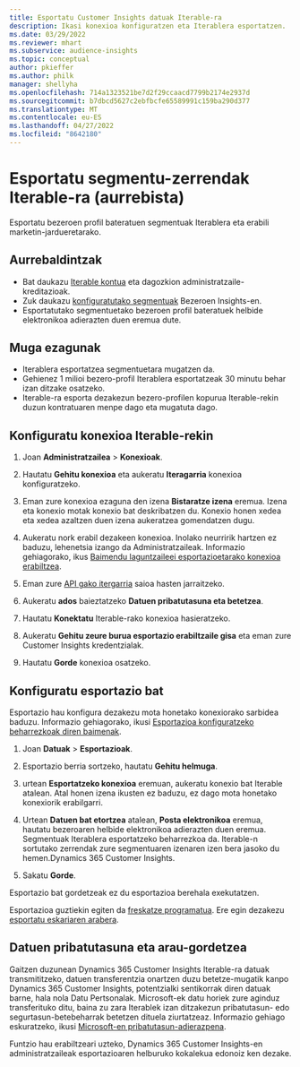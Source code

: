 ```yaml
---
title: Esportatu Customer Insights datuak Iterable-ra
description: Ikasi konexioa konfiguratzen eta Iterablera esportatzen.
ms.date: 03/29/2022
ms.reviewer: mhart
ms.subservice: audience-insights
ms.topic: conceptual
author: pkieffer
ms.author: philk
manager: shellyha
ms.openlocfilehash: 714a1323521be7d2f29ccaacd7799b2174e2937d
ms.sourcegitcommit: b7dbcd5627c2ebfbcfe65589991c159ba290d377
ms.translationtype: MT
ms.contentlocale: eu-ES
ms.lasthandoff: 04/27/2022
ms.locfileid: "8642180"
---
```

# <a name="export-segment-lists-to-iterable-preview"></a>Esportatu segmentu-zerrendak Iterable-ra (aurrebista)

Esportatu bezeroen profil bateratuen segmentuak Iterablera eta erabili marketin-jardueretarako.

## <a name="prerequisites"></a>Aurrebaldintzak

-   Bat daukazu [Iterable kontua](https://iterable.com/) eta dagozkion administratzaile-kreditazioak.
-   Zuk daukazu [konfiguratutako segmentuak](segments.md) Bezeroen Insights-en.
-   Esportatutako segmentuetako bezeroen profil bateratuek helbide elektronikoa adierazten duen eremua dute.

## <a name="known-limitations"></a>Muga ezagunak

- Iterablera esportatzea segmentuetara mugatzen da.
- Gehienez 1 milioi bezero-profil Iterablera esportatzeak 30 minutu behar izan ditzake osatzeko. 
- Iterable-ra esporta dezakezun bezero-profilen kopurua Iterable-rekin duzun kontratuaren menpe dago eta mugatuta dago.

## <a name="set-up-connection-to-iterable"></a>Konfiguratu konexioa Iterable-rekin

1. Joan **Administratzailea** > **Konexioak**.

1. Hautatu **Gehitu konexioa** eta aukeratu **Iteragarria** konexioa konfiguratzeko.

1. Eman zure konexioa ezaguna den izena **Bistaratze izena** eremua. Izena eta konexio motak konexio bat deskribatzen du. Konexio honen xedea eta xedea azaltzen duen izena aukeratzea gomendatzen dugu.

1. Aukeratu nork erabil dezakeen konexioa. Inolako neurririk hartzen ez baduzu, lehenetsia izango da Administratzaileak. Informazio gehiagorako, ikus [Baimendu laguntzaileei esportazioetarako konexioa erabiltzea](connections.md#allow-contributors-to-use-a-connection-for-exports).

1. Eman zure [API gako itergarria](https://support.iterable.com/hc/en-us/articles/360043464871) saioa hasten jarraitzeko. 

1. Aukeratu **ados** baieztatzeko **Datuen pribatutasuna eta betetzea**.

1. Hautatu **Konektatu** Iterable-rako konexioa hasieratzeko.

1. Aukeratu **Gehitu zeure burua esportazio erabiltzaile gisa** eta eman zure Customer Insights kredentzialak.

1. Hautatu **Gorde** konexioa osatzeko.

## <a name="configure-an-export"></a>Konfiguratu esportazio bat

Esportazio hau konfigura dezakezu mota honetako konexiorako sarbidea baduzu. Informazio gehiagorako, ikusi [Esportazioa konfiguratzeko beharrezkoak diren baimenak](export-destinations.md#set-up-a-new-export).

1. Joan **Datuak** > **Esportazioak**.

1. Esportazio berria sortzeko, hautatu **Gehitu helmuga**.

1. urtean **Esportatzeko konexioa** eremuan, aukeratu konexio bat Iterable atalean. Atal honen izena ikusten ez baduzu, ez dago mota honetako konexiorik erabilgarri.

3. Urtean **Datuen bat etortzea** atalean, **Posta elektronikoa** eremua, hautatu bezeroaren helbide elektronikoa adierazten duen eremua. Segmentuak Iterablera esportatzeko beharrezkoa da. Iterable-n sortutako zerrendak zure segmentuaren izenaren izen bera jasoko du hemen.Dynamics 365 Customer Insights.

1. Sakatu **Gorde**.

Esportazio bat gordetzeak ez du esportazioa berehala exekutatzen.

Esportazioa guztiekin egiten da [freskatze programatua](system.md#schedule-tab). Ere egin dezakezu [esportatu eskariaren arabera](export-destinations.md#run-exports-on-demand). 


## <a name="data-privacy-and-compliance"></a>Datuen pribatutasuna eta arau-gordetzea

Gaitzen duzunean Dynamics 365 Customer Insights Iterable-ra datuak transmititzeko, datuen transferentzia onartzen duzu betetze-mugatik kanpo Dynamics 365 Customer Insights, potentzialki sentikorrak diren datuak barne, hala nola Datu Pertsonalak. Microsoft-ek datu horiek zure aginduz transferituko ditu, baina zu zara Iterablek izan ditzakezun pribatutasun- edo segurtasun-betebeharrak betetzen dituela ziurtatzeaz. Informazio gehiago eskuratzeko, ikusi [Microsoft-en pribatutasun-adierazpena](https://go.microsoft.com/fwlink/?linkid=396732).

Funtzio hau erabiltzeari uzteko, Dynamics 365 Customer Insights-en administratzaileak esportazioaren helburuko kokalekua edonoiz ken dezake.
